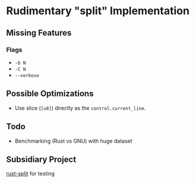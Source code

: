 # Rudimentary "split" Implementation

## Missing Features

### Flags
* `-b N`
* `-C N`
* `--verbose`

## Possible Optimizations
* Use slice (`[u8]`) directly as the `control.current_line`.

## Todo
* Benchmarking (Rust vs GNU) with huge dataset

## Subsidiary Project
[rust-split](https://github.com/akiradeveloper/rust-split) for testing
